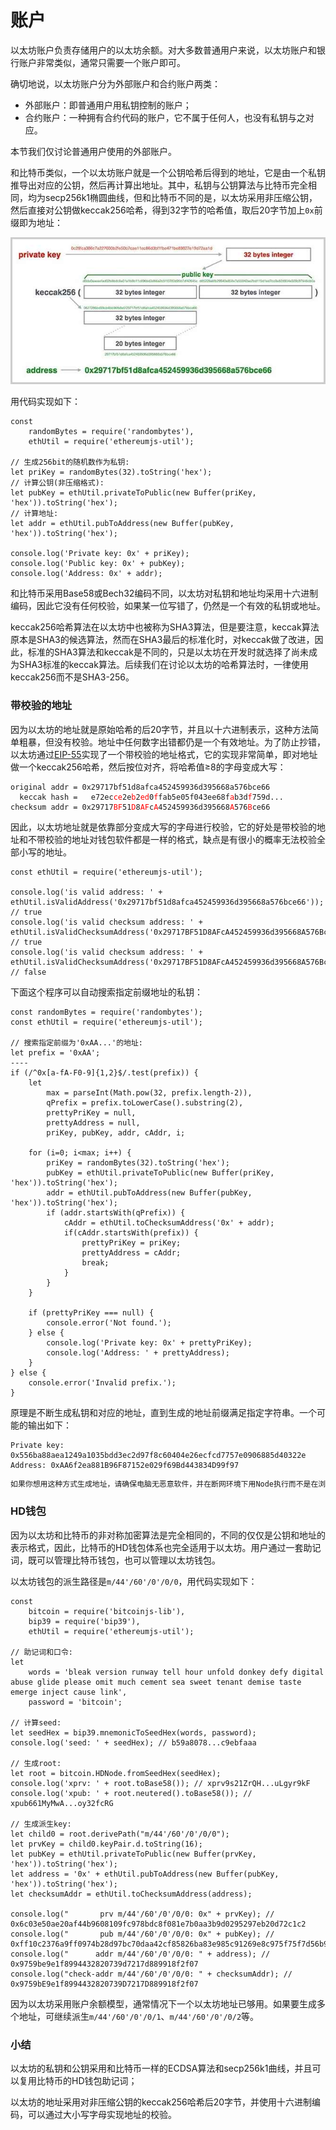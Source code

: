 # 账户

以太坊账户负责存储用户的以太坊余额。对大多数普通用户来说，以太坊账户和银行账户非常类似，通常只需要一个账户即可。

确切地说，以太坊账户分为外部账户和合约账户两类：

- 外部账户：即普通用户用私钥控制的账户；
- 合约账户：一种拥有合约代码的账户，它不属于任何人，也没有私钥与之对应。

本节我们仅讨论普通用户使用的外部账户。

和比特币类似，一个以太坊账户就是一个公钥哈希后得到的地址，它是由一个私钥推导出对应的公钥，然后再计算出地址。其中，私钥与公钥算法与比特币完全相同，均为secp256k1椭圆曲线，但和比特币不同的是，以太坊采用非压缩公钥，然后直接对公钥做keccak256哈希，得到32字节的哈希值，取后20字节加上`0x`前缀即为地址：

![以太坊地址算法](eth-address.jpg)

用代码实现如下：

```x-javascript
const
    randomBytes = require('randombytes'),
    ethUtil = require('ethereumjs-util');

// 生成256bit的随机数作为私钥:
let priKey = randomBytes(32).toString('hex');
// 计算公钥(非压缩格式):
let pubKey = ethUtil.privateToPublic(new Buffer(priKey, 'hex')).toString('hex');
// 计算地址:
let addr = ethUtil.pubToAddress(new Buffer(pubKey, 'hex')).toString('hex');

console.log('Private key: 0x' + priKey);
console.log('Public key: 0x' + pubKey);
console.log('Address: 0x' + addr);
```

和比特币采用Base58或Bech32编码不同，以太坊对私钥和地址均采用十六进制编码，因此它没有任何校验，如果某一位写错了，仍然是一个有效的私钥或地址。

keccak256哈希算法在以太坊中也被称为SHA3算法，但是要注意，keccak算法原本是SHA3的候选算法，然而在SHA3最后的标准化时，对keccak做了改进，因此，标准的SHA3算法和keccak是不同的，只是以太坊在开发时就选择了尚未成为SHA3标准的keccak算法。后续我们在讨论以太坊的哈希算法时，一律使用keccak256而不是SHA3-256。

### 带校验的地址

因为以太坊的地址就是原始哈希的后20字节，并且以十六进制表示，这种方法简单粗暴，但没有校验。地址中任何数字出错都仍是一个有效地址。为了防止抄错，以太坊通过[EIP-55](https://eips.ethereum.org/EIPS/eip-55)实现了一个带校验的地址格式，它的实现非常简单，即对地址做一个keccak256哈希，然后按位对齐，将哈希值≥8的字母变成大写：

<pre><code>original addr = 0x29717bf51d8afca452459936d395668a576bce66
  keccak hash =   e72ec<span style="color:red">ce</span>2e<span style="color:red">b</span>2<span style="color:red">ed</span>0<span style="color:red">f</span>fab5e05f043ee68f<span style="color:red">a</span>b3d<span style="color:red">f</span>759d...
checksum addr = 0x29717<span style="color:red">BF</span>51<span style="color:red">D</span>8<span style="color:red">AF</span>c<span style="color:red">A</span>452459936d395668<span style="color:red">A</span>576<span style="color:red">B</span>ce66
</code></pre>

因此，以太坊地址就是依靠部分变成大写的字母进行校验，它的好处是带校验的地址和不带校验的地址对钱包软件都是一样的格式，缺点是有很小的概率无法校验全部小写的地址。

```x-javascript
const ethUtil = require('ethereumjs-util');

console.log('is valid address: ' + ethUtil.isValidAddress('0x29717bf51d8afca452459936d395668a576bce66')); // true
console.log('is valid checksum address: ' + ethUtil.isValidChecksumAddress('0x29717BF51D8AFcA452459936d395668A576Bce66')); // true
console.log('is valid checksum address: ' + ethUtil.isValidChecksumAddress('0x29717BF51D8AFcA452459936d395668A576BcE66')); // false
```

下面这个程序可以自动搜索指定前缀地址的私钥：

```x-javascript
const randomBytes = require('randombytes');
const ethUtil = require('ethereumjs-util');

// 搜索指定前缀为'0xAA...'的地址:
let prefix = '0xAA';
----
if (/^0x[a-fA-F0-9]{1,2}$/.test(prefix)) {
    let
        max = parseInt(Math.pow(32, prefix.length-2)),
        qPrefix = prefix.toLowerCase().substring(2),
        prettyPriKey = null,
        prettyAddress = null,
        priKey, pubKey, addr, cAddr, i;

    for (i=0; i<max; i++) {
        priKey = randomBytes(32).toString('hex');
        pubKey = ethUtil.privateToPublic(new Buffer(priKey, 'hex')).toString('hex');
        addr = ethUtil.pubToAddress(new Buffer(pubKey, 'hex')).toString('hex');
        if (addr.startsWith(qPrefix)) {
            cAddr = ethUtil.toChecksumAddress('0x' + addr);
            if(cAddr.startsWith(prefix)) {
                prettyPriKey = priKey;
                prettyAddress = cAddr;
                break;
            }
        }
    }

    if (prettyPriKey === null) {
        console.error('Not found.');
    } else {
        console.log('Private key: 0x' + prettyPriKey);
        console.log('Address: ' + prettyAddress);
    }
} else {
    console.error('Invalid prefix.');
}
```

原理是不断生成私钥和对应的地址，直到生成的地址前缀满足指定字符串。一个可能的输出如下：

```plain
Private key: 0x556ba88aea1249a1035bdd3ec2d97f8c60404e26ecfcd7757e0906885d40322e
Address: 0xAA6f2ea881B96F87152e029f69Bd443834D99f97
```

```alert type=caution title=警告
如果你想用这种方式生成地址，请确保电脑无恶意软件，并在断网环境下用Node执行而不是在浏览器中执行。
```

### HD钱包

因为以太坊和比特币的非对称加密算法是完全相同的，不同的仅仅是公钥和地址的表示格式，因此，比特币的HD钱包体系也完全适用于以太坊。用户通过一套助记词，既可以管理比特币钱包，也可以管理以太坊钱包。

以太坊钱包的派生路径是`m/44'/60'/0'/0/0`，用代码实现如下：

```x-javascript
const
    bitcoin = require('bitcoinjs-lib'),
    bip39 = require('bip39'),
    ethUtil = require('ethereumjs-util');

// 助记词和口令:
let
    words = 'bleak version runway tell hour unfold donkey defy digital abuse glide please omit much cement sea sweet tenant demise taste emerge inject cause link',
    password = 'bitcoin';

// 计算seed:
let seedHex = bip39.mnemonicToSeedHex(words, password);
console.log('seed: ' + seedHex); // b59a8078...c9ebfaaa

// 生成root:
let root = bitcoin.HDNode.fromSeedHex(seedHex);
console.log('xprv: ' + root.toBase58()); // xprv9s21ZrQH...uLgyr9kF
console.log('xpub: ' + root.neutered().toBase58()); // xpub661MyMwA...oy32fcRG

// 生成派生key:
let child0 = root.derivePath("m/44'/60'/0'/0/0");
let prvKey = child0.keyPair.d.toString(16);
let pubKey = ethUtil.privateToPublic(new Buffer(prvKey, 'hex')).toString('hex');
let address = '0x' + ethUtil.pubToAddress(new Buffer(pubKey, 'hex')).toString('hex');
let checksumAddr = ethUtil.toChecksumAddress(address);

console.log("       prv m/44'/60'/0'/0/0: 0x" + prvKey); // 0x6c03e50ae20af44b9608109fc978bdc8f081e7b0aa3b9d0295297eb20d72c1c2
console.log("       pub m/44'/60'/0'/0/0: 0x" + pubKey); // 0xff10c2376a9ff0974b28d97bc70daa42cf85826ba83e985c91269e8c975f75f7d56b9f5071911fb106e48b2dbb2b30e0558faa2fc687a813113632c87c3b051c
console.log("      addr m/44'/60'/0'/0/0: " + address); // 0x9759be9e1f8994432820739d7217d889918f2f07
console.log("check-addr m/44'/60'/0'/0/0: " + checksumAddr); // 0x9759bE9e1f8994432820739D7217D889918f2f07
```

因为以太坊采用账户余额模型，通常情况下一个以太坊地址已够用。如果要生成多个地址，可继续派生`m/44'/60'/0'/0/1`、`m/44'/60'/0'/0/2`等。

### 小结

以太坊的私钥和公钥采用和比特币一样的ECDSA算法和secp256k1曲线，并且可以复用比特币的HD钱包助记词；

以太坊的地址采用对非压缩公钥的keccak256哈希后20字节，并使用十六进制编码，可以通过大小写字母实现地址的校验。
